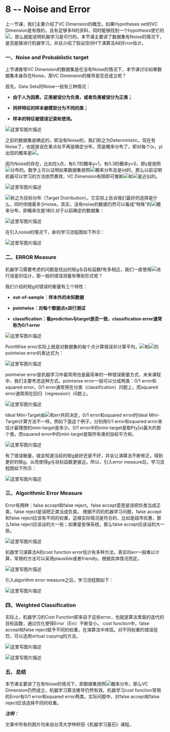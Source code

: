 # 8 -- Noise and Error

上一节课，我们主要介绍了VC Dimension的概念。如果Hypotheses set的VC Dimension是有限的，且有足够多N的资料，同时能够找到一个hypothesis使它的![](img/3f9b919897da6adfb854d4b7516bde39.jpg)，那么就能说明机器学习是可行的。本节课主要讲了数据集有Noise的情况下，是否能够进行机器学习，并且介绍了假设空间H下演算法A的Error估计。

### **一、Noise and Probablistic target**

上节课推导VC Dimension的数据集是在没有Noise的情况下，本节课讨论如果数据集本身存在Noise，那VC Dimension的推导是否还成立呢？

首先，Data Sets的Noise一般有三种情况：

*   **由于人为因素，正类被误分为负类，或者负类被误分为正类；**

*   **同样特征的样本被模型分为不同的类；**

*   **样本的特征被错误记录和使用。**

![这里写图片描述](img/4c9a1892e76d6e495adf33ea3aefa6f8.jpg)

之前的数据集是确定的，即没有Noise的，我们称之为Deterministic。现在有Noise了，也就是说在某点处不再是确定分布，而是概率分布了，即对每个(x，y)出现的概率是![](img/12d12c819c2467c289e4a700f3623212.jpg)。

因为Noise的存在，比如在x点，有0.7的概率y=1，有0.3的概率y=0，即y是按照![](img/12d12c819c2467c289e4a700f3623212.jpg)分布的。数学上可以证明如果数据集按照![](img/12d12c819c2467c289e4a700f3623212.jpg)概率分布且是iid的，那么以前证明机器可以学习的方法依然奏效，VC Dimension有限即可推断![](img/719cb690171fbdd7415aa6085c0b4b68.jpg)和![](img/6bbd5053ee6227f783df8773f0f9264a.jpg)是近似的。

![这里写图片描述](img/66c7bf35e055d26d9d4d717c9a551baf.jpg)

![](img/12d12c819c2467c289e4a700f3623212.jpg)称之为目标分布（Target Distribution）。它实际上告诉我们最好的选择是什么，同时伴随着多少noise。其实，没有noise的数据仍然可以看成“特殊”的![](img/12d12c819c2467c289e4a700f3623212.jpg)概率分布，即概率仅是1和0.对于以前确定的数据集：

![这里写图片描述](img/e02323671eeb29acd0c899755082c731.jpg)

在引入noise的情况下，新的学习流程图如下所示：

![这里写图片描述](img/42294271589ff348f2f12ae827fc9e1a.jpg)

### **二、ERROR Measure**

机器学习需要考虑的问题是找出的矩g与目标函数f有多相近，我们一直使用![](img/6351a210e7296714df1442ef4e184cec.jpg)进行误差的估计，那一般的错误测量有哪些形式呢？

我们介绍的矩g对错误的衡量有三个特性：

*   **out-of-sample：样本外的未知数据**

*   **pointwise：对每个数据点x进行测试**

*   **classification：看prediction与target是否一致，classification error通常称为0/1 error**

![这里写图片描述](img/3f229952e5a8f34c47b6589210f89d64.jpg)

PointWise error实际上就是对数据集的每个点计算错误并计算平均，![](img/719cb690171fbdd7415aa6085c0b4b68.jpg)和![](img/6bbd5053ee6227f783df8773f0f9264a.jpg)的pointwise error的表达式为：

![这里写图片描述](img/957e433a36b59985b512793f0428cf4f.jpg)

pointwise error是机器学习中最常用也是最简单的一种错误衡量方式，未来课程中，我们主要考虑这种方式。pointwise error一般可以分成两类：0/1 error和squared error。0/1 error通常用在分类（classification）问题上，而squared error通常用在回归（regression）问题上。

![这里写图片描述](img/f731d065e6e70a4fdce5f1e4c5d4d595.jpg)

Ideal Mini-Target由![](img/12d12c819c2467c289e4a700f3623212.jpg)和err共同决定，0/1 error和squared error的Ideal Mini-Target计算方法不一样。例如下面这个例子，分别用0/1 error和squared error来估计最理想的mini-target是多少。0/1 error中的mini-target是取P(y|x)最大的那个类，而squared error中的mini-target是取所有类的加权平方和。

![这里写图片描述](img/b0662d287b1cc9bcb80e114c28395d35.jpg)

有了错误衡量，就会知道当前的矩g是好还是不好，并会让演算法不断修正，得到更好的矩g，从而使得g与目标函数更接近。所以，引入error measure后，学习流程图如下所示：

![这里写图片描述](img/b128d02e9f95b0547a0fc9a18f917da1.jpg)

### **三、Algorithmic Error Measure**

Error有两种：false accept和false reject。false accept意思是误把负类当成正类，false reject是误把正类当成负类。 根据不同的机器学习问题，false accept和false reject应该有不同的权重，这根实际情况是符合的，比如是超市优惠，那么false reject应该设的大一些；如果是安保系统，那么false accept应该设的大一些。

![这里写图片描述](img/974807506c5372a2b9f110fbdc400d3a.jpg)

机器学习演算法A的cost function error估计有多种方法，真实的err一般难以计算，常用的方法可以采用plausible或者friendly，根据具体情况而定。

![这里写图片描述](img/025babd803f88f4853938e41e8a8760b.jpg)

引入algorithm error measure之后，学习流程图如下：

![这里写图片描述](img/9372381d33584d56600ab575c309b396.jpg)

### **四、Weighted Classification**

实际上，机器学习的Cost Function即来自于这些error，也就是算法里面的迭代的目标函数，通过优化使得Error（Ein）不断变小。
cost function中，false accept和false reject赋予不同的权重，在演算法中体现。对不同权重的错误惩罚，可以选用virtual copying的方法。

![这里写图片描述](img/40a94eee7b2d4e550d9af8d1d161e13b.jpg)

![这里写图片描述](img/833bdaad78d2e0081c2546e66738a10f.jpg)

### **五、总结**

本节课主要讲了在有Noise的情况下，即数据集按照![](img/12d12c819c2467c289e4a700f3623212.jpg)概率分布，那么VC Dimension仍然成立，机器学习算法推导仍然有效。机器学习cost function常用的Error有0/1 error和squared error两类。实际问题中，对false accept和false reject应该选择不同的权重。

**_注明：_**

文章中所有的图片均来自台湾大学林轩田《机器学习基石》课程。